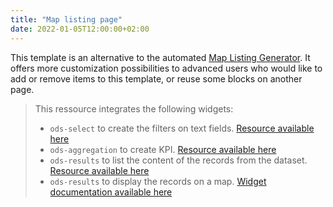 ```yaml
---
title: "Map listing page"
date: 2022-01-05T12:00:00+02:00
---
```


This template is an alternative to the automated [Map Listing Generator](https://codelibrary.opendatasoft.com/generators/map-listing/). It offers more customization possibilities to advanced users who would like to add or remove items to this template, or reuse some blocks on another page.

> This ressource integrates the following widgets:
> - `ods-select` to create the filters on text fields. [Resource available here](https://codelibrary.opendatasoft.com/widget-tricks/ods-select/)
> - `ods-aggregation` to create KPI. [Resource available here](https://codelibrary.opendatasoft.com/widget-tricks/ods-aggregation/)
> - `ods-results` to list the content of the records from the dataset. [Resource available here](https://codelibrary.opendatasoft.com/widget-tricks/ods-results/)
> - `ods-results` to display the records on a map. [Widget documentation available here](https://help.opendatasoft.com/widgets/#/api/ods-widgets.directive:odsMap)